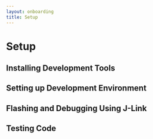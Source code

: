 ```yaml
---
layout: onboarding
title: Setup
---
```


# Setup

## Installing Development Tools

## Setting up Development Environment

## Flashing and Debugging Using J-Link

## Testing Code
